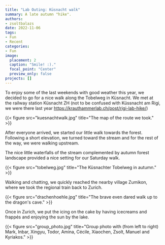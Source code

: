 ```yaml
---
title: "Lab Outing: Küsnacht walk"
summary: A late autumn "hike". 
authors: 
- zsoltbalazs
date: 2022-11-06
tags: 
- Fun
- Recent
categories:
- Fun
image:
  placement: 2
  caption: "Smile! :)."
  focal_point: "Center"
  preview_only: false
projects: []
---
```


To enjoy some of the last weekends with good weather this year, we decided to go for a nice walk along the Tobelweg in Küsnacht. We met at the railway station Küsnacht ZH (not to be confused with Küssnacht am Rigi, we were there last year https://krauthammerlab.ch/post/rigi-lab-hike/)

{{< figure src="kuesnachtwalk.jpg" title="The map of the route we took." >}}

After everyone arrived, we started our little walk towards the forest. Following a short elevation, we turned toward the stream and for the rest of the way, we were walking upstream.

The nice little waterfalls of the stream complemented by autumn forest landscape provided a nice setting for our Saturday walk.

{{< figure src="tobelweg.jpg" title="The Küsnachter Tobelweg in autumn." >}}

Walking and chatting, we quickly reached the nearby village Zumikon, where we took the regional train back to Zurich.

{{< figure src="drachenhoehle.jpg" title="The brave even dared walk up to the dragon's cave." >}}

Once in Zurich, we put the icing on the cake by having icecreams and frappés and enjoying the sun by the lake. 

{{< figure src="group_photo.jpg" title="Group photo with (from left to right) Mark, Inbar, Xingyu, Todor, Amina, Cécile, Xiaochen, Zsolt, Manuel and Kyriakos." >}}

